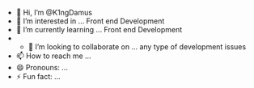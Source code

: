- 👋 Hi, I’m @K1ngDamus
- 👀 I’m interested in ... Front end Development
- 🌱 I’m currently learning ... Front end Development
- - 💞️ I’m looking to collaborate on ... any type of development issues
- 📫 How to reach me ...
- 😄 Pronouns: ...
- ⚡ Fun fact: ...

<!---
K1ngDamus/K1ngDamus is a ✨ special ✨ repository because its `README.md` (this file) appears on your GitHub profile.
You can click the Preview link to take a look at your changes.
--->
